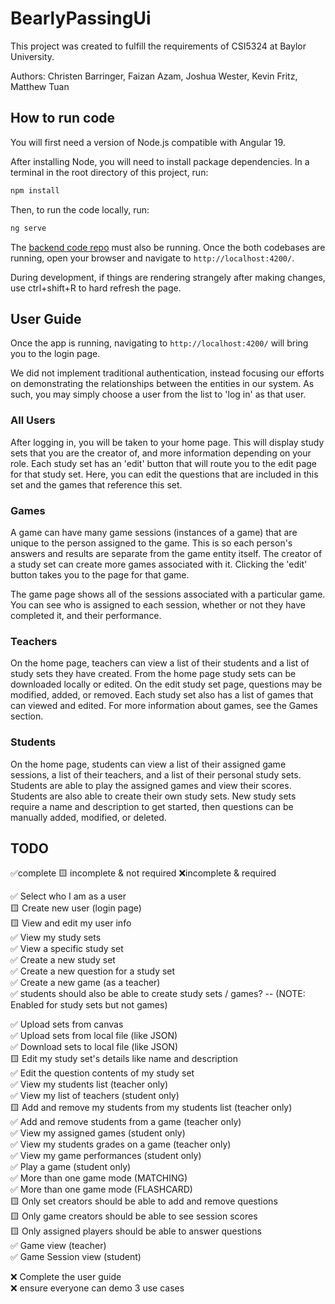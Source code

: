 # BearlyPassingUi
This project was created to fulfill the requirements of CSI5324 at Baylor University.

Authors: Christen Barringer, Faizan Azam, Joshua Wester, Kevin Fritz, Matthew Tuan

## How to run code

You will first need a version of Node.js compatible with Angular 19. 

After installing Node, you will need to install package dependencies. In a terminal in the root directory of this project, run: 

```bash
npm install
```

Then, to run the code locally, run:

```bash
ng serve
```

The [backend code repo](https://github.com/household-four/BearlyPassing) must also be running. Once the both codebases are running, 
open your browser and navigate to `http://localhost:4200/`. 

During development, if things are rendering strangely after making changes, use ctrl+shift+R to hard refresh the page.

## User Guide
Once the app is running, navigating to `http://localhost:4200/` will bring you to the login page. 

We did not implement traditional authentication, instead focusing our efforts on demonstrating the relationships 
between the entities in our system. As such, you may simply choose a user from the list to 'log in' as that user. 

### All Users

After logging in, you will be taken to your home page. This will display study sets that you are the creator of, and more information depending on your role. 
Each study set has an 'edit' button that will route you to the edit page for that study set. Here, you can edit the questions that are included in this set 
and the games that reference this set. 

### Games

A game can have many game sessions (instances of a game) that are unique to the person assigned to the game. This is so each person's answers and results are 
separate from the game entity itself. The creator of a study set can create more games associated with it. Clicking the 'edit' button takes you to the 
page for that game. 

The game page shows all of the sessions associated with a particular game. You can see who is assigned to each session, whether or not they have completed it, and their performance. 

### Teachers

On the home page, teachers can view a list of their students and a list of study sets they have created.
From the home page study sets can be downloaded locally or edited. On the edit study set page, questions may be modified,
added, or removed. Each study set also has a list of games that can viewed and edited. For more information about games, see the Games section.

### Students

On the home page, students can view a list of their assigned game sessions, a list of their teachers, and a list of their
personal study sets. Students are able to play the assigned games and view their scores. Students are also able to create
their own study sets. New study sets require a name and description to get started, then questions can be manually added,
modified, or deleted.


## TODO
✅complete 🟨 incomplete & not required ❌incomplete & required


✅ Select who I am as a user  
🟨 Create new user (login page)  
🟨 View and edit my user info  
✅ View my study sets  
✅ View a specific study set  
✅ Create a new study set  
✅ Create a new question for a study set  
✅ Create a new game (as a teacher)  
✅ students should also be able to create study sets / games?  -- (NOTE: Enabled for study sets but not games)

✅ Upload sets from canvas  
✅ Upload sets from local file (like JSON)  
✅ Download sets to local file (like JSON)  
🟨 Edit my study set's details like name and description  
✅ Edit the question contents of my study set  
✅ View my students list (teacher only)  
✅ View my list of teachers (student only)  
🟨 Add and remove my students from my students list (teacher only)   
✅ Add and remove students from a game (teacher only)  
✅ View my assigned games (student only)  
✅ View my students grades on a game (teacher only)   
✅ View my game performances (student only)  
✅ Play a game (student only)  
✅ More than one game mode (MATCHING)  
✅ More than one game mode (FLASHCARD)  
🟨 Only set creators should be able to add and remove questions  
🟨 Only game creators should be able to see session scores  
🟨 Only assigned players should be able to answer questions  
✅ Game view (teacher)  
✅ Game Session view (student)

❌ Complete the user guide  
❌ ensure everyone can demo 3 use cases  


